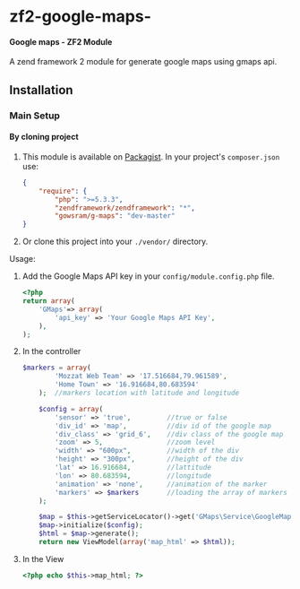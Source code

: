 zf2-google-maps-
================

#### Google maps - ZF2  Module 

A zend framework 2 module for generate google maps using gmaps api.

Installation
------------

### Main Setup

#### By cloning project

1. This module is available on [Packagist](https://github.com/gowsram/zf2-google-maps-).
In your project's `composer.json` use:

	```json
    {   
        "require": {
			"php": ">=5.3.3",
			"zendframework/zendframework": "*",
			"gowsram/g-maps": "dev-master"
    }
	```
2. Or clone this project into your `./vendor/` directory.

Usage:

1. Add the Google Maps API key in your `config/module.config.php` file.

	```php
	<?php
	return array(
		'GMaps'=> array(
			'api_key' => 'Your Google Maps API Key',
		),
	);
    ```
    
2. In the controller 

	```php
	$markers = array(
            'Mozzat Web Team' => '17.516684,79.961589',
            'Home Town' => '16.916684,80.683594'
        );  //markers location with latitude and longitude

        $config = array(
            'sensor' => 'true',         //true or false
            'div_id' => 'map',          //div id of the google map
            'div_class' => 'grid_6',    //div class of the google map
            'zoom' => 5,                //zoom level
            'width' => "600px",         //width of the div
            'height' => "300px",        //height of the div
            'lat' => 16.916684,         //lattitude
            'lon' => 80.683594,         //longitude 
            'animation' => 'none',      //animation of the marker
            'markers' => $markers       //loading the array of markers
        );

        $map = $this->getServiceLocator()->get('GMaps\Service\GoogleMap'); //getting the google map object using service manager
        $map->initialize($config);                                         //loading the config   
        $html = $map->generate();                                          //genrating the html map content  
        return new ViewModel(array('map_html' => $html));                  //passing it to the view
    ```

3. In the View 

	```php
	<?php echo $this->map_html; ?>
	```
	
